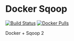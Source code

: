 # Docker Sqoop

[![Build Status](https://travis-ci.org/Jimexist/docker-sqoop.svg?branch=master)](https://travis-ci.org/Jimexist/docker-sqoop)
[![Docker Pulls](https://img.shields.io/docker/pulls/jimexist/sqoop.svg)](https://hub.docker.com/r/jimexist/sqoop/)

Docker + Sqoop 2
